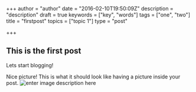 +++
author = "author"
date = "2016-02-10T19:50:09Z"
description = "description"
draft = true
keywords = ["key", "words"]
tags = ["one", "two"]
title = "firstpost"
topics = ["topic 1"]
type = "post"

+++
## This is the first post
Lets start blogging!

Nice picture!
This is what it should look like having a picture inside your post.
![enter image description here][1]


  [1]: /images/ss_geektool2_wall-1.jpeg
